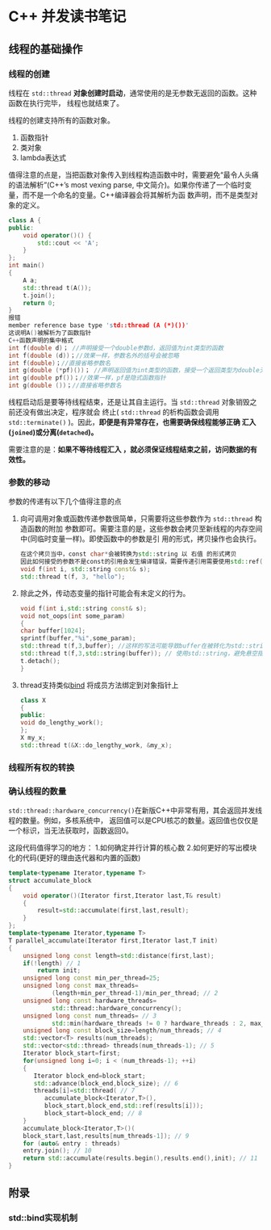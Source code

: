 # C++ 并发读书笔记

## 线程的基础操作

### 线程的创建

线程在 `std::thread` **对象创建时启动**，通常使用的是无参数无返回的函数。这种函数在执行完毕，
线程也就结束了。

线程的创建支持所有的函数对象。
1. 函数指针
2. 类对象
3. lambda表达式

值得注意的点是，当把函数对象传入到线程构造函数中时，需要避免“最令人头痛的语法解析”(C++’s most
vexing parse, 中文简介)。如果你传递了一个临时变量，而不是一个命名的变量。C++编译器会将其解析为函
数声明，而不是类型对象的定义。
```c++
class A {
public:
    void operator()() {
        std::cout << 'A';
    }
};
int main()
{
    A a;
    std::thread t(A());
    t.join();
    return 0;
}
报错
member reference base type 'std::thread (A (*)())'
这说明A()被解析为了函数指针
C++函数声明的集中格式
int f(double d)； //声明接受一个double参数d，返回值为int类型的函数  
int f(double (d))；//效果一样，参数名外的括号会被忽略  
int f(double)；//直接省略参数名 
int g(double (*pf)())； //声明返回值为int类型的函数，接受一个返回类型为double无参数的函数指针pf 
int g(double pf())；//效果一样，pf是隐式函数指针  
int g(double ())；//直接省略参数名 
```

线程启动后是要等待线程结束，还是让其自主运行。当 `std::thread` 对象销毁之前还没有做出决定，程序就会
终止( `std::thread` 的析构函数会调用 `std::terminate()` )。因此，**即便是有异常存在，也需要确保线程能够正确
汇入(`joined`)或分离(`detached`)。**

需要注意的是：**如果不等待线程汇入 ，就必须保证线程结束之前，访问数据的有效性。**

### 参数的移动
参数的传递有以下几个值得注意的点

1. 向可调用对象或函数传递参数很简单，只需要将这些参数作为 `std::thread` 构造函数的附加
   参数即可。需要注意的是，这些参数会拷贝至新线程的内存空间中(同临时变量一样)。即使函数中的参数是引
   用的形式，拷贝操作也会执行。
    ```c++
    在这个拷贝当中，const char*会被转换为std::string 以 右值 的形式拷贝
    因此如何接受的参数不是const的引用会发生编译错误，需要传递引用需要使用std::ref()显示的传递
    void f(int i, std::string const& s);
    std::thread t(f, 3, "hello");
    ```
2. 除此之外，传动态变量的指针可能会有未定义的行为。
   ```cpp
   void f(int i,std::string const& s);
   void not_oops(int some_param)
   {
   char buffer[1024];
   sprintf(buffer,"%i",some_param);
   std::thread t(f,3,buffer); //这样的写法可能导致buffer在被转化为std::string的过程前被释放导致未定义行为
   std::thread t(f,3,std::string(buffer)); // 使用std::string，避免悬空指针
   t.detach();
   }
   ```
3. thread支持类似[bind](#std::bind实现机制) 将成员方法绑定到对象指针上
   ```c++
   class X
   {
   public:
   void do_lengthy_work();
   };
   X my_x;
   std::thread t(&X::do_lengthy_work, &my_x);
   ```
### 线程所有权的转换


### 确认线程的数量
`std::thread::hardware_concurrency()`在新版C++中非常有用，其会返回并发线程的数量。例如，多核系统中，
返回值可以是CPU核芯的数量。返回值也仅仅是一个标识，当无法获取时，函数返回0。

这段代码值得学习的地方： 1.如何确定并行计算的核心数 2.如何更好的写出模块化的代码(更好的理由迭代器和内置的函数)

```c++
template<typename Iterator,typename T>
struct accumulate_block
{
    void operator()(Iterator first,Iterator last,T& result)
    {
        result=std::accumulate(first,last,result);
    }
};
template<typename Iterator,typename T>
T parallel_accumulate(Iterator first,Iterator last,T init)
{
    unsigned long const length=std::distance(first,last);
    if(!length) // 1
        return init;
    unsigned long const min_per_thread=25;
    unsigned long const max_threads=
            (length+min_per_thread-1)/min_per_thread; // 2
    unsigned long const hardware_threads=
            std::thread::hardware_concurrency();
    unsigned long const num_threads= // 3
            std::min(hardware_threads != 0 ? hardware_threads : 2, max_threads);
    unsigned long const block_size=length/num_threads; // 4
    std::vector<T> results(num_threads);
    std::vector<std::thread> threads(num_threads-1); // 5
    Iterator block_start=first;
    for(unsigned long i=0; i < (num_threads-1); ++i)
    {
       Iterator block_end=block_start;
       std::advance(block_end,block_size); // 6
       threads[i]=std::thread( // 7
          accumulate_block<Iterator,T>(),
          block_start,block_end,std::ref(results[i]));
          block_start=block_end; // 8
    }
    accumulate_block<Iterator,T>()(
    block_start,last,results[num_threads-1]); // 9
    for (auto& entry : threads)
    entry.join(); // 10
    return std::accumulate(results.begin(),results.end(),init); // 11
}
```

## 附录

### std::bind实现机制